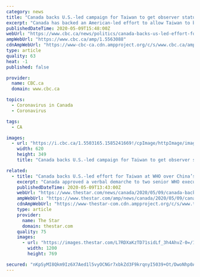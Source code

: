 ```yaml
---
category: news
title: "Canada backs U.S.-led campaign for Taiwan to get observer status at WHO over China's objections"
excerpt: "Canada has backed an American-led effort to allow Taiwan to be granted observer status at the World Health Organization because of its early success in containing COVID-19."
publishedDateTime: 2020-05-09T15:48:00Z
webUrl: "https://www.cbc.ca/news/politics/canada-backs-us-led-effort-for-taiwan-at-who-1.5563088"
ampWebUrl: "https://www.cbc.ca/amp/1.5563088"
cdnAmpWebUrl: "https://www-cbc-ca.cdn.ampproject.org/c/s/www.cbc.ca/amp/1.5563088"
type: article
quality: 63
heat: -1
published: false

provider:
  name: CBC.ca
  domain: www.cbc.ca

topics:
  - Coronavirus in Canada
  - Coronavirus

tags:
  - CA

images:
  - url: "https://i.cbc.ca/1.5503165.1585241669!/cpImage/httpImage/image.jpg_gen/derivatives/16x9_620/liberal-caucus-20200311.jpg"
    width: 620
    height: 349
    title: "Canada backs U.S.-led campaign for Taiwan to get observer status at WHO over China's objections"

related:
  - title: "Canada backs U.S.-led effort for Taiwan at WHO over China’s objections"
    excerpt: "Canada approved a verbal demarche to two senior WHO executives that urged them to allow Taiwan to be admitted as an observer to an upcoming meeting"
    publishedDateTime: 2020-05-09T13:43:00Z
    webUrl: "https://www.thestar.com/news/canada/2020/05/09/canada-backs-us-led-effort-for-taiwan-at-who-over-chinas-objections.html"
    ampWebUrl: "https://www.thestar.com/amp/news/canada/2020/05/09/canada-backs-us-led-effort-for-taiwan-at-who-over-chinas-objections.html"
    cdnAmpWebUrl: "https://www-thestar-com.cdn.ampproject.org/c/s/www.thestar.com/amp/news/canada/2020/05/09/canada-backs-us-led-effort-for-taiwan-at-who-over-chinas-objections.html"
    type: article
    provider:
      name: The Star
      domain: thestar.com
    quality: 75
    images:
      - url: "https://images.thestar.com/L7RDXaKzTD71sidLf_3h4AhvZ-0=/1200x769/smart/filters:cb(1589031046716)/https://www.thestar.com/content/dam/thestar/news/canada/2020/05/09/canada-backs-us-led-effort-for-taiwan-at-who-over-chinas-objections/champagne.jpg"
        width: 1200
        height: 769

secured: "nKpSyMI8Qkm9Iz6X7Aed1l5vyOCNGr7xbkZd3F9krqnyI5039+Ot/DwoNhp0A0jWwGkE5o7cAnGj4ED40+1jks5KbIpJQ6F6nTCZc8XeWWNx00KNQ0VZ/mJz49FZb+Ds2mZrdVgVHry9al8o7gxx5gmYZI2b7n1+xZ2LY63xr97pH5CHcwnsPoEcC3PbEDfdh+v2wz44HAi3hv6N1lXOt43bIXLG3v1VZyVOMIDxmMNzSlZ0wG8CNupPeh6W+ZnZ+/4PwecK/zNR/Wi6ZWv7L4WXFbzKbmaHSSLGmpSD/ckJiBPX3AzUBAoBsbUJtxAu;c7wJOQAN1aKHMO/tjhMSRA=="
---
```



